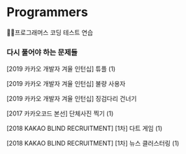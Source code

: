# Programmers
👩‍💻프로그래머스 코딩 테스트 연습

### 다시 풀어야 하는 문제들
[2019 카카오 개발자 겨율 인턴십] 튜플 (1)

[2019 카카오 개발자 겨율 인턴십] 불량 사용자

[2019 카카오 개발자 겨율 인턴십] 징검다리 건너기

[2017 카카오코드 본선] 단체사진 찍기 (1)

[2018 KAKAO BLIND RECRUITMENT] [1차] 다트 게임 (1)

[2018 KAKAO BLIND RECRUITMENT] [1차] 뉴스 클러스터링 (1)
